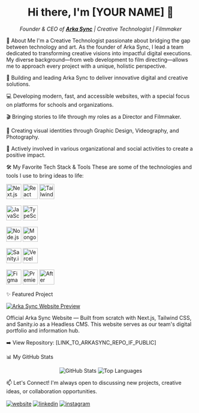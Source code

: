 

<!-- <p align="center">
<img src="[YOUR_BANNER_URL]" alt="Profile Banner" width="900"/>
</p> -->

<h1 align="center">Hi there, I'm [YOUR NAME] 👋</h1>

<p align="center">
<em>Founder & CEO of <a href="https://www.google.com/search?q=https://arkasync-new.vercel.app/"><strong>Arka Sync</strong></a> | Creative Technologist | Filmmaker</em>
</p>

🔭 About Me
I'm a Creative Technologist passionate about bridging the gap between technology and art. As the founder of Arka Sync, I lead a team dedicated to transforming creative visions into impactful digital executions. My diverse background—from web development to film directing—allows me to approach every project with a unique, holistic perspective.

🚀 Building and leading Arka Sync to deliver innovative digital and creative solutions.

💻 Developing modern, fast, and accessible websites, with a special focus on platforms for schools and organizations.

🎬 Bringing stories to life through my roles as a Director and Filmmaker.

🎨 Creating visual identities through Graphic Design, Videography, and Photography.

🌱 Actively involved in various organizational and social activities to create a positive impact.

🛠️ My Favorite Tech Stack & Tools
These are some of the technologies and tools I use to bring ideas to life:

<p align="left">
<!-- Frontend & Frameworks -->
<a href="https://nextjs.org/" target="_blank" rel="noreferrer"><img src="https://www.google.com/search?q=https://raw.githubusercontent.com/devicons/devicon/master/icons/nextjs/nextjs-original.svg" alt="Next.js" width="40" height="40"/></a>
<a href="https://reactjs.org/" target="_blank" rel="noreferrer"><img src="https://www.google.com/search?q=https://raw.githubusercontent.com/devicons/devicon/master/icons/react/react-original-wordmark.svg" alt="React" width="40" height="40"/></a>
<a href="https://tailwindcss.com/" target="_blank" rel="noreferrer"><img src="https://www.google.com/search?q=https://www.vectorlogo.zone/logos/tailwindcss/tailwindcss-icon.svg" alt="Tailwind CSS" width="40" height="40"/></a>

<!-- Languages -->

<a href="https://www.javascript.com/" target="_blank" rel="noreferrer"><img src="https://www.google.com/search?q=https://raw.githubusercontent.com/devicons/devicon/master/icons/javascript/javascript-original.svg" alt="JavaScript" width="40" height="40"/></a>
<a href="https://www.typescriptlang.org/" target="_blank" rel="noreferrer"><img src="https://www.google.com/search?q=https://raw.githubusercontent.com/devicons/devicon/master/icons/typescript/typescript-original.svg" alt="TypeScript" width="40" height="40"/></a>

<!-- Backend & Database -->

<a href="https://nodejs.org" target="_blank" rel="noreferrer"><img src="https://www.google.com/search?q=https://raw.githubusercontent.com/devicons/devicon/master/icons/nodejs/nodejs-original-wordmark.svg" alt="Node.js" width="40" height="40"/></a>
<a href="https://www.mongodb.com/" target="_blank" rel="noreferrer"><img src="https://www.google.com/search?q=https://raw.githubusercontent.com/devicons/devicon/master/icons/mongodb/mongodb-original-wordmark.svg" alt="MongoDB" width="40" height="40"/></a>

<!-- CMS & Deployment -->

<a href="https://www.sanity.io/" target="_blank" rel="noreferrer"><img src="https://www.google.com/search?q=https://avatars.githubusercontent.com/u/17177659%3Fs%3D200%26v%3D4" alt="Sanity.io" width="40" height="40"/></a>
<a href="https://vercel.com/" target="_blank" rel="noreferrer"><img src="https://www.google.com/search?q=https://www.vectorlogo.zone/logos/vercel/vercel-icon.svg" alt="Vercel" width="40" height="40"/></a>

<!-- Creative Tools -->

<a href="https://www.figma.com/" target="_blank" rel="noreferrer"><img src="https://www.google.com/search?q=https://www.vectorlogo.zone/logos/figma/figma-icon.svg" alt="Figma" width="40" height="40"/></a>
<a href="https://www.adobe.com/products/premiere.html" target="_blank" rel="noreferrer"><img src="https://www.google.com/search?q=https://upload.wikimedia.org/wikipedia/commons/f/f2/Adobe_Premiere_Pro_Logo.svg" alt="Premiere Pro" width="40" height="40"/></a>
<a href="https://www.adobe.com/products/aftereffects.html" target="_blank" rel="noreferrer"><img src="https://www.google.com/search?q=https://upload.wikimedia.org/wikipedia/commons/c/cb/Adobe_After_Effects_Logo.svg" alt="After Effects" width="40" height="40"/></a>

</p>

✨ Featured Project
<a href="https://www.google.com/search?q=https://arkasync-new.vercel.app/">
<!-- Replace the URL below with a screenshot of the Arka Sync website -->
<img src="[URL_OF_ARKASYNC_WEBSITE_SCREENSHOT]" alt="Arka Sync Website Preview" />
</a>

Official Arka Sync Website — Built from scratch with Next.js, Tailwind CSS, and Sanity.io as a Headless CMS. This website serves as our team's digital portfolio and information hub.

➡️ View Repository: [LINK_TO_ARKASYNC_REPO_IF_PUBLIC]

📊 My GitHub Stats
<p align="center">
<img src="https://github-readme-stats.vercel.app/api?username=[YOUR_GITHUB_USERNAME]&show_icons=true&theme=dracula&include_all_commits=true&count_private=true" alt="GitHub Stats" />
<img src="https://www.google.com/search?q=https://github-readme-stats.vercel.app/api/top-langs/%3Fusername%3D[YOUR_GITHUB_USERNAME]&layout=compact&theme=dracula" alt="Top Languages" />
</p>

📫 Let's Connect!
I'm always open to discussing new projects, creative ideas, or collaboration opportunities.

<p align="left">
<a href="https://www.google.com/search?q=https://arkasync-new.vercel.app/" target="blank"><img align="center" src="https://www.google.com/search?q=https://img.shields.io/badge/Website-5061f7%3Fstyle%3Dfor-the-badge%26logo%3DAbout.me%26logoColor%3Dwhite" alt="website" /></a>
<a href="[YOUR_LINKEDIN_URL]" target="blank"><img align="center" src="https://www.google.com/search?q=https://img.shields.io/badge/LinkedIn-0077B5%3Fstyle%3Dfor-the-badge%26logo%3Dlinkedin%26logoColor%3Dwhite" alt="linkedin" /></a>
<a href="[YOUR_INSTAGRAM_URL]" target="blank"><img align="center" src="https://img.shields.io/badge/Instagram-E4405F?style=for-the-badge&logo=instagram&logoColor=white" alt="instagram" /></a>
</p>
